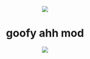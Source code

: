 <p align="center">
	<img src="sprites/quandale.png"/>
</p>
<h1 align="center">goofy ahh mod</h1>
<p align="center">
	<img src="https://img.shields.io/badge/quality-ass-brown"/>
</p>

